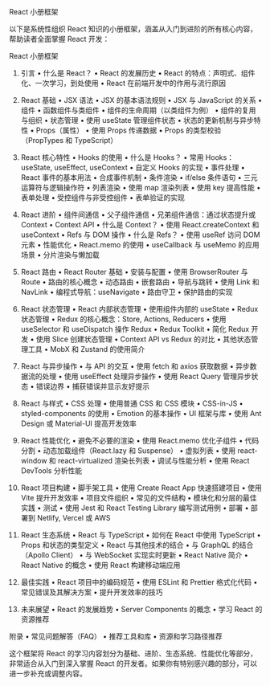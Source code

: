 React 小册框架

以下是系统性组织 React 知识的小册框架，涵盖从入门到进阶的所有核心内容，帮助读者全面掌握 React 开发：

React 小册框架

1. 引言
 • 什么是 React？
 • React 的发展历史
 • React 的特点：声明式、组件化、一次学习，到处使用
 • React 在前端开发中的作用与流行原因

2. React 基础
 • JSX 语法
 • JSX 的基本语法规则
 • JSX 与 JavaScript 的关系
 • 组件
 • 函数组件与类组件
 • 组件的生命周期（以类组件为例）
 • 组件的复用与组织
 • 状态管理
 • 使用 useState 管理组件状态
 • 状态的更新机制与异步特性
 • Props（属性）
 • 使用 Props 传递数据
 • Props 的类型校验（PropTypes 和 TypeScript）

3. React 核心特性
 • Hooks 的使用
 • 什么是 Hooks？
 • 常用 Hooks：useState, useEffect, useContext
 • 自定义 Hooks 的实现
 • 事件处理
 • React 事件的基本用法
 • 合成事件机制
 • 条件渲染
 • if/else 条件语句
 • 三元运算符与逻辑操作符
 • 列表渲染
 • 使用 map 渲染列表
 • 使用 key 提高性能
 • 表单处理
 • 受控组件与非受控组件
 • 表单验证的实现

4. React 进阶
 • 组件间通信
 • 父子组件通信
 • 兄弟组件通信：通过状态提升或 Context
 • Context API
 • 什么是 Context？
 • 使用 React.createContext 和 useContext
 • Refs 与 DOM 操作
 • 什么是 Refs？
 • 使用 useRef 访问 DOM 元素
 • 性能优化
 • React.memo 的使用
 • useCallback 与 useMemo 的应用场景
 • 分片渲染与懒加载

5. React 路由
 • React Router 基础
 • 安装与配置
 • 使用 BrowserRouter 与 Route
 • 路由的核心概念
 • 动态路由
 • 嵌套路由
 • 导航与跳转
 • 使用 Link 和 NavLink
 • 编程式导航：useNavigate
 • 路由守卫
 • 保护路由的实现

6. React 状态管理
 • React 内部状态管理
 • 使用组件内部的 useState
 • Redux 状态管理
 • Redux 的核心概念：Store, Actions, Reducers
 • 使用 useSelector 和 useDispatch 操作 Redux
 • Redux Toolkit
 • 简化 Redux 开发
 • 使用 Slice 创建状态管理
 • Context API vs Redux 的对比
 • 其他状态管理工具
 • MobX 和 Zustand 的使用简介

7. React 与异步操作
 • 与 API 的交互
 • 使用 fetch 和 axios 获取数据
 • 异步数据流的处理
 • 使用 useEffect 处理异步操作
 • 使用 React Query 管理异步状态
 • 错误边界
 • 捕获错误并显示友好提示

8. React 与样式
 • CSS 处理
 • 使用普通 CSS 和 CSS 模块
 • CSS-in-JS
 • styled-components 的使用
 • Emotion 的基本操作
 • UI 框架与库
 • 使用 Ant Design 或 Material-UI 提高开发效率

9. React 性能优化
 • 避免不必要的渲染
 • 使用 React.memo 优化子组件
 • 代码分割
 • 动态加载组件（React.lazy 和 Suspense）
 • 虚拟列表
 • 使用 react-window 和 react-virtualized 渲染长列表
 • 调试与性能分析
 • 使用 React DevTools 分析性能

10. React 项目构建
 • 脚手架工具
 • 使用 Create React App 快速搭建项目
 • 使用 Vite 提升开发效率
 • 项目文件组织
 • 常见的文件结构
 • 模块化和分层的最佳实践
 • 测试
 • 使用 Jest 和 React Testing Library 编写测试用例
 • 部署
 • 部署到 Netlify, Vercel 或 AWS

11. React 生态系统
 • React 与 TypeScript
 • 如何在 React 中使用 TypeScript
 • Props 和状态的类型定义
 • React 与其他技术的结合
 • 与 GraphQL 的结合（Apollo Client）
 • 与 WebSocket 实现实时更新
 • React Native 简介
 • React Native 的概念
 • 使用 React 构建移动端应用

12. 最佳实践
 • React 项目中的编码规范
 • 使用 ESLint 和 Prettier 格式化代码
 • 常见错误及其解决方案
 • 提升开发效率的技巧

13. 未来展望
 • React 的发展趋势
 • Server Components 的概念
 • 学习 React 的资源推荐

附录
 • 常见问题解答（FAQ）
 • 推荐工具和库
 • 资源和学习路径推荐

这个框架将 React 的学习内容划分为基础、进阶、生态系统、性能优化等部分，非常适合从入门到深入掌握 React 的开发者。如果你有特别感兴趣的部分，可以进一步补充或调整内容。
